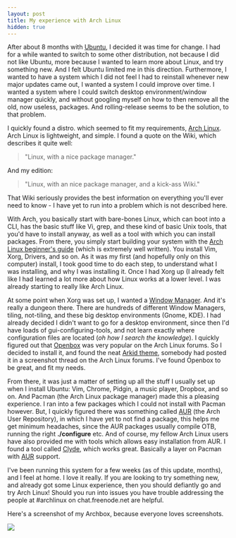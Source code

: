 ```yaml
---
layout: post
title: My experience with Arch Linux
hidden: true
---
```


After about 8 months with [Ubuntu][1], I decided it was time for change. I had for a while wanted to switch to some other distribution, not because I did not like Ubuntu, more because I wanted to learn more about Linux, and try something new. And I felt Ubuntu limited me in this direction. Furthermore, I wanted to have a system which I did not feel I had to reinstall whenever new major updates came out, I wanted a system I could improve over time. I wanted a system where I could switch desktop environment/window manager quickly, and without googling myself on how to then remove all the old, now useless, packages. And rolling-release seems to be the solution, to that problem.

I quickly found a distro. which seemed to fit my requirements, [Arch Linux][2]. Arch Linux is lightweight, and simple. I found a quote on the Wiki, which describes it quite well: 

> "Linux, with a nice package manager." 

And my edition:

> "Linux, with an nice package manager, and a kick-ass Wiki." 

That Wiki seriously provides the best information on everything you'll ever need to know - I have yet to run into a problem which is not described here.

With Arch, you basically start with bare-bones Linux, which can boot into a CLI, has the basic stuff like Vi, grep, and these kind of basic Unix tools, that you'd have to install anyway, as well as a tool with which you can install packages. From there, you simply start building your system with the [Arch Linux beginner's guide][3] (which is extremely well written). You install Vim, Xorg, Drivers, and so on. As it was my first (and hopefully only on this computer) install, I took good time to do each step, to understand what I was installing, and why I was installing it. Once I had Xorg up (I already felt like I had learned a lot more about how Linux works at a lower level. I was already starting to really like Arch Linux.

At some point when Xorg was set up, I wanted a [Window Manager][4]. And it's really a dungeon there. There are hundreds of different Window Managers, tiling, not-tiling, and these big desktop environments (Gnome, KDE). I had already decided I didn't want to go for a desktop environment, since then I'd have loads of gui-configuring-tools, and not learn exactly where configuration files are located (*oh how I search the knowledge*). I quickly figured out that [Openbox][5] was very popular on the Arch Linux forums. So I decided to install it, and found the neat [Arkid theme][6], somebody had posted it in a screenshot thread on the Arch Linux forums. I've found Openbox to be great, and fit my needs.

From there, it was just a matter of setting up all the stuff I usually set up when I install Ubuntu: Vim, Chrome, Pidgin, a music player, Dropbox, and so on. And Pacman (the Arch Linux package manager) made this a pleasing experience. I ran into a few packages which I could not install with Pacman however. But, I quickly figured there was something called [AUR][7] (the Arch User Repository), in which I have yet to not find a package, this helps me get minimum headaches, since the AUR packages usually compile OTB, running the right **./configure** etc. And of course, my fellow Arch Linux users have also provided me with tools which allows easy installation from AUR. I found a tool called [Clyde][8], which works great. Basically a layer on Pacman with [AUR][8] support.

I've been running this system for a few weeks (as of this update, months), and I feel at home. I love it really. If you are looking to try something new, and already got some Linux experience, then you should defiantly go and try Arch Linux! Should you run into issues you have trouble addressing the people at #archlinux on chat.freenode.net are helpful.

Here's a screenshot of my Archbox, because everyone loves screenshots.

[![](/static/images/arch.png)][9]

 [1]: http://www.ubuntu.com/
 [2]: http://www.archlinux.org/
 [3]: http://wiki.archlinux.org/index.php/Beginners'_Guide
 [4]: http://wiki.archlinux.org/index.php/Window_manager
 [5]: http://openbox.org/wiki/Main_Page
 [6]: http://rent0n86.deviantart.com/art/Arkid-148937983
 [7]: http://aur.archlinux.org/
 [8]: http://bbs.archlinux.org/viewtopic.php?id=91860
 [9]: http://img202.imageshack.us/img202/8011/201004050121043200x1080.png
